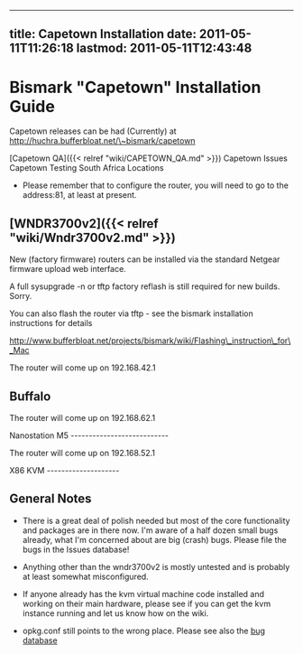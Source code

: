 
---
title: Capetown Installation
date: 2011-05-11T11:26:18
lastmod: 2011-05-11T12:43:48
---
Bismark "Capetown" Installation Guide
=====================================

Capetown releases can be had (Currently) at
http://huchra.bufferbloat.net/\~bismark/capetown

[Capetown QA]({{< relref "wiki/CAPETOWN_QA.md" >}}) <link>Capetown Issues</link> <link>Capetown
Testing</link> <link>South Africa Locations</link>

-   Please remember that to configure the router, you will need to go to
    the address:81, at least at present.

[WNDR3700v2]({{< relref "wiki/Wndr3700v2.md" >}})
-----------------------

New (factory firmware) routers can be installed via the standard Netgear
firmware upload web interface.

A full sysupgrade -n or tftp factory reflash is still required for new
builds. Sorry.

You can also flash the router via tftp - see the bismark installation
instructions for details

http://www.bufferbloat.net/projects/bismark/wiki/Flashing\_instruction\_for\_Mac

The router will come up on 192.168.42.1

Buffalo
-------

The router will come up on 192.168.62.1

<link>Nanostation M5</link>
---------------------------

The router will come up on 192.168.52.1

<link>X86 KVM</link>
--------------------

General Notes
-------------

-   There is a great deal of polish needed but most of the core
    functionality and packages are in there now. I'm aware of a half
    dozen small bugs already, what I'm concerned about are big (crash)
    bugs. Please file the bugs in the Issues database!

<!-- -->

-   Anything other than the wndr3700v2 is mostly untested and is
    probably at least somewhat misconfigured.

<!-- -->

-   If anyone already has the kvm virtual machine code installed and
    working on their main hardware, please see if you can get the kvm
    instance running and let us know how on the wiki.

<!-- -->

-   opkg.conf still points to the wrong place. Please see also the [bug
    database](http://www.bufferbloat.net/projects/bismark/issues)

